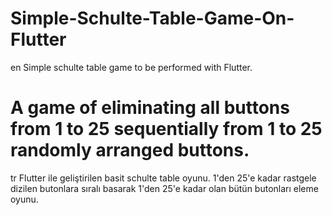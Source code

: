 # Simple-Schulte-Table-Game-On-Flutter

en
Simple schulte table game to be performed with Flutter. 
# A game of eliminating all buttons from 1 to 25 sequentially from 1 to 25 randomly arranged buttons.

tr
Flutter ile geliştirilen basit schulte table oyunu. 
1'den 25'e kadar rastgele dizilen butonlara sıralı basarak 1'den 25'e kadar olan bütün butonları eleme oyunu.
